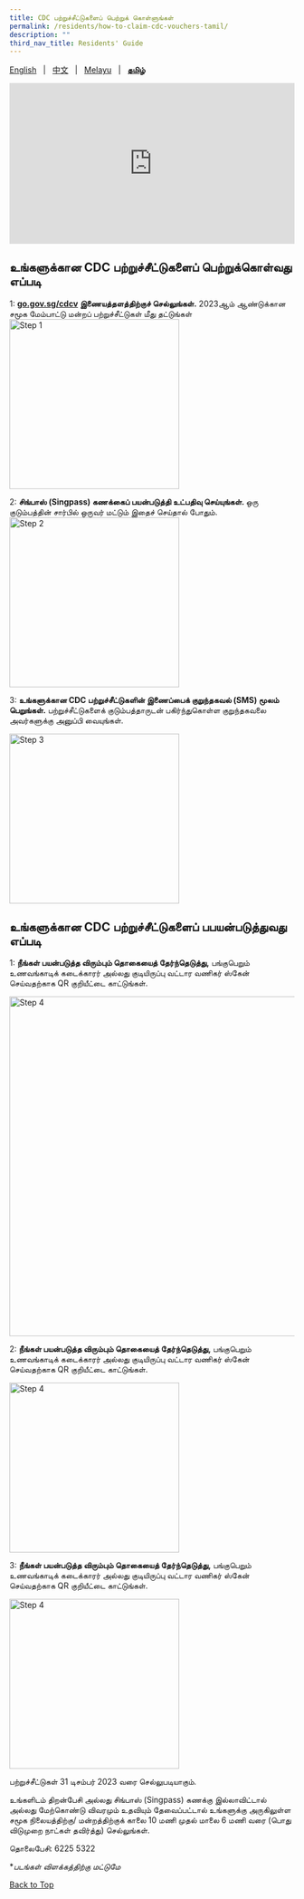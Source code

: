 ```yaml
---
title: CDC பற்றுச்சீட்டுகளைப் பெற்றுக் கொள்ளுங்கள்
permalink: /residents/how-to-claim-cdc-vouchers-tamil/
description: ""
third_nav_title: Residents' Guide
---
```

<span id="cdcv_page_top"></span>

[English](how-to-claim-cdc-vouchers) &nbsp;&nbsp;&#124;&nbsp;&nbsp; [中文](how-to-claim-cdc-vouchers-chinese)  &nbsp;&nbsp;&#124;&nbsp;&nbsp; [Melayu](how-to-claim-cdc-vouchers-malay) &nbsp;&nbsp;&#124;&nbsp;&nbsp; **[தமிழ்](how-to-claim-cdc-vouchers-tamil)**

<style>
	h1 {
	white-space:normal !important;
	hyphens: auto !important;
	overflow-x: auto !important;
	overflow-y: hidden !important;
}
	
a.bp-button {
	height: 6em !important;
	white-space:pre-line !important;
}
	
 .youtubecontainer {
    position: relative;
    width: 100%;
    height: 0;
    padding-bottom: 56.25%;
}
.youtubevideo {
    position: absolute;
    top: 0;
    left: 0;
    width: 100%;
    height: 100%;
}
</style>

<div class="youtubecontainer">
<iframe class="youtubevideo" src="https://www.youtube.com/embed/YMp3rmAWGcw" title="YouTube video player" frameborder="0" allow="accelerometer; autoplay; clipboard-write; encrypted-media; gyroscope; picture-in-picture" allowfullscreen></iframe>
</div>

## உங்களுக்கான CDC பற்றுச்சீட்டுகளைப் பெற்றுக்கொள்வது எப்படி


1: <strong>[go.gov.sg/cdcv](https://go.gov.sg/cdcv) இணையத்தளத்திற்குச் செல்லுங்கள்.</strong>
2023ஆம் ஆண்டுக்கான சமூக மேம்பாட்டு மன்றப் பற்றுச்சீட்டுகள் மீது தட்டுங்கள் 
<img src="/images/residents/campaign%20listing%20(Mobile%20Mock)%20(Tamil).png" alt="Step 1" style="width:300px !important;" />

2: <strong>சிங்பாஸ் (Singpass) கணக்கைப் பயன்படுத்தி உட்பதிவு செய்யுங்கள். </strong> ஒரு குடும்பத்தின் சார்பில் ஒருவர் மட்டும் இதைச் செய்தால் போதும்.  
<img src="/images/residents/Campaign%20sign%20up%20(Mobile%20Mock)%20(Tamil).png" alt="Step 2" style="width:300px !important;" />


3: **உங்களுக்கான CDC பற்றுச்சீட்டுகளின் இணைப்பைக் குறுந்தகவல் (SMS) மூலம் பெறுங்கள்.** பற்றுச்சீட்டுகளைக் குடும்பத்தாருடன் பகிர்ந்துகொள்ள குறுந்தகவலை அவர்களுக்கு அனுப்பி வையுங்கள். 

<img src="/images/residents/Voucher%20SMS%20(Mobile%20Mock)%20(Tamil).png" alt="Step 3" style="width:300px !important;" />

## உங்களுக்கான CDC பற்றுச்சீட்டுகளைப் பபயன்படுத்துவது எப்படி

1: **நீங்கள் பயன்படுத்த விரும்பும் தொகையைத் தேர்ந்தெடுத்து,** பங்குபெறும் உணவங்காடிக் கடைக்காரர் அல்லது குடியிருப்பு வட்டார வணிகர் ஸ்கேன் செய்வதற்காக QR குறியீட்டை காட்டுங்கள்.

<img src="/images/residents/select%20vouchers%20page%20tamil.png" alt="Step 4" style="width:600px !important;" />


2: **நீங்கள் பயன்படுத்த விரும்பும் தொகையைத் தேர்ந்தெடுத்து,** பங்குபெறும் உணவங்காடிக் கடைக்காரர் அல்லது குடியிருப்பு வட்டார வணிகர் ஸ்கேன் செய்வதற்காக QR குறியீட்டை காட்டுங்கள்.

<img src="/images/residents/select%20vouchers%20tamil.png" alt="Step 4" style="width:300px !important;" />

3: **நீங்கள் பயன்படுத்த விரும்பும் தொகையைத் தேர்ந்தெடுத்து,** பங்குபெறும் உணவங்காடிக் கடைக்காரர் அல்லது குடியிருப்பு வட்டார வணிகர் ஸ்கேன் செய்வதற்காக QR குறியீட்டை காட்டுங்கள்.

<img src="/images/residents/qr%20page%20tamil.png" alt="Step 4" style="width:300px !important;" />


பற்றுச்சீட்டுகள் 31 டிசம்பர் 2023 வரை செல்லுபடியாகும்.

உங்களிடம் திறன்பேசி அல்லது சிங்பாஸ் (Singpass) கணக்கு இல்லாவிட்டால் அல்லது மேற்கொண்டு விவரமும் உதவியும் தேவைப்பட்டால் உங்களுக்கு அருகிலுள்ள சமூக நிலையத்திற்கு/ மன்றத்திற்குக் காலை 10 மணி முதல் மாலை 6 மணி வரை (பொது விடுமுறை நாட்கள் தவிர்த்து) செல்லுங்கள்.

தொலைபேசி: 6225 5322

&#42;<i>படங்கள் விளக்கத்திற்கு மட்டுமே</i>

[Back to Top](#cdcv_page_top)